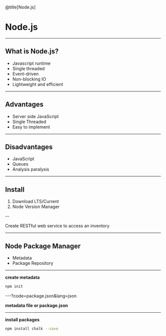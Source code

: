 @title[Node.js]

# Node.js

---

## What is Node.js?

- Javascript runtime
- Single threaded
- Event-driven
- Non-blocking IO
- Lightweight and efficient

---

## Advantages

- Server side JavaScript
- Single Threaded
- Easy to implement

---

## Disadvantages

* JavaScript
* Queues
* Analysis paralysis

---

## Install
1. Download LTS/Current
1. Node Version Manager

--

Create RESTful web service to access an inventory

---

## Node Package Manager
- Metadata
- Package Repository

---

**create metadata**
```bash
npm init
```

---?code=package.json&lang=json

**metadata file or package.json**

---

**install packages**
```bash
npm install chalk --save
```


